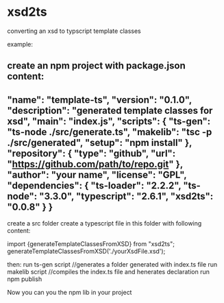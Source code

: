 # xsd2ts
converting an xsd to typscript template classes

example:

create an npm project with package.json content:
------------------------------
  "name": "template-ts",
  "version": "0.1.0",
  "description": "generated template classes for xsd",
  "main": "index.js",
  "scripts": {
    "ts-gen": "ts-node ./src/generate.ts",
    "makelib": "tsc -p ./src/generated",
    "setup": "npm install"
  },
  "repository": {
    "type": "github",
    "url": "https://github.com/path/to/repo.git"
  },
  "author": "your name",
  "license": "GPL",
  "dependencies": {
    "ts-loader": "2.2.2",
    "ts-node": "3.3.0",
    "typescript": "2.6.1",
    "xsd2ts": "0.0.8"
  }
}
----------------------------------
create a src folder
create a typescript file in this folder with following content:

import {generateTemplateClassesFromXSD} from "xsd2ts";
generateTemplateClassesFromXSD('./yourXsdFile.xsd');

then:
  run ts-gen script //generates a folder generated with index.ts file
  run makelib script  //compiles the index.ts file and henerates declaration
  run npm publish

Now you can you the npm lib in your project

